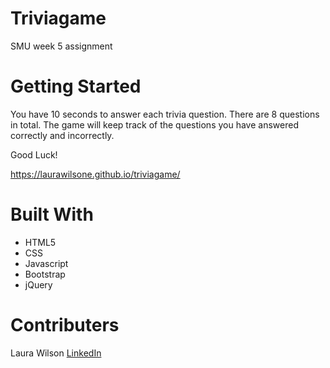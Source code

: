 # Triviagame

SMU week 5 assignment

# Getting Started
You have 10 seconds to answer each trivia question. There are 8 questions in total. The game will keep track of the questions you have answered correctly and incorrectly. 

Good Luck!

https://laurawilsone.github.io/triviagame/

# Built With
- HTML5
- CSS
- Javascript
- Bootstrap
- jQuery

# Contributers
Laura Wilson [LinkedIn](www.linkedin.com/in/laura-wilson-03b266148)
